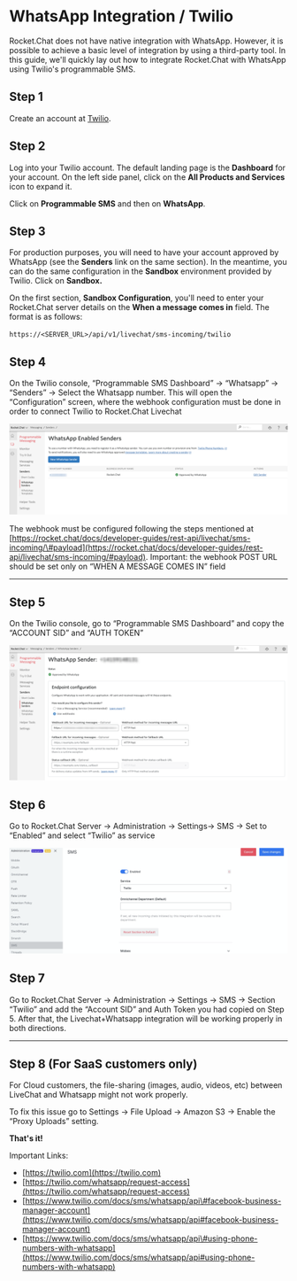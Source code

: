 # WhatsApp Integration / Twilio

Rocket.Chat does not have native integration with WhatsApp. However, it is possible to achieve a basic level of integration by using a third-party tool. In this guide, we'll quickly lay out how to integrate Rocket.Chat with WhatsApp using Twilio's programmable SMS.

## Step 1

Create an account at [Twilio](https://twilio.com/whatsapp/request-access).

## Step 2

Log into your Twilio account. The default landing page is the **Dashboard** for your account. On the left side panel, click on the **All Products and Services** icon to expand it.

Click on **Programmable SMS** and then on **WhatsApp**.

## Step 3

For production purposes, you will need to have your account approved by WhatsApp \(see the **Senders** link on the same section\). In the meantime, you can do the same configuration in the **Sandbox** environment provided by Twilio. Click on **Sandbox.**

On the first section, **Sandbox Configuration**, you'll need to enter your Rocket.Chat server details on the **When a message comes in** field. The format is as follows:

`https://<SERVER_URL>/api/v1/livechat/sms-incoming/twilio`

## Step 4

On the Twilio console, “Programmable SMS Dashboard” -&gt; “Whatsapp” -&gt; “Senders” -&gt; Select the Whatsapp number. This will open the “Configuration” screen, where the webhook configuration must be done in order to connect Twilio to Rocket.Chat Livechat

![](../../../.gitbook/assets/image%20%28198%29.png)

The webhook must be configured following the steps mentioned at [https://rocket.chat/docs/developer-guides/rest-api/livechat/sms-incoming/\#payload](https://rocket.chat/docs/developer-guides/rest-api/livechat/sms-incoming/#payload). Important: the webhook POST URL should be set only on “WHEN A MESSAGE COMES IN” field  
****

## Step 5

On the Twilio console, go to “Programmable SMS Dashboard” and copy the “ACCOUNT SID” and “AUTH TOKEN” 

![](../../../.gitbook/assets/image%20%28197%29.png)

## Step 6

Go to Rocket.Chat Server -&gt; Administration -&gt; Settings-&gt; SMS -&gt; Set to “Enabled” and select “Twilio” as service  


![](../../../.gitbook/assets/image%20%28210%29.png)

## Step 7

Go to Rocket.Chat Server -&gt; Administration -&gt; Settings -&gt; SMS -&gt; Section “Twilio” and add the “Account SID” and Auth Token you had copied on Step 5. After that, the Livechat+Whatsapp integration will be working properly in both directions.  
  
****

## Step 8 \(For SaaS customers only\)

For Cloud customers, the file-sharing \(images, audio, videos, etc\) between LiveChat and Whatsapp might not work properly. 

To fix this issue go to Settings -&gt; File Upload -&gt; Amazon S3 -&gt; Enable the “Proxy Uploads” setting.  


**That's it!**

Important Links:

* [https://twilio.com](https://twilio.com)
* [https://twilio.com/whatsapp/request-access](https://twilio.com/whatsapp/request-access)
* [https://www.twilio.com/docs/sms/whatsapp/api\#facebook-business-manager-account](https://www.twilio.com/docs/sms/whatsapp/api#facebook-business-manager-account)
* [https://www.twilio.com/docs/sms/whatsapp/api\#using-phone-numbers-with-whatsapp](https://www.twilio.com/docs/sms/whatsapp/api#using-phone-numbers-with-whatsapp)

